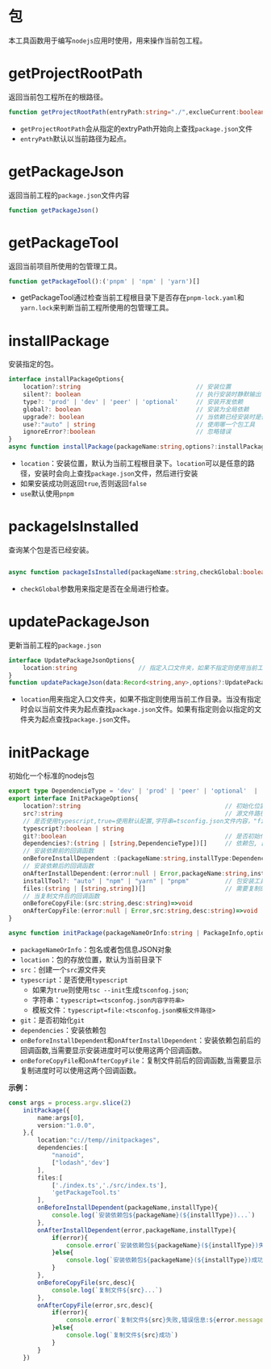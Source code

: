 # 包

本工具函数用于编写`nodejs`应用时使用，用来操作当前包工程。

# getProjectRootPath

返回当前包工程所在的根路径。

```typescript
function getProjectRootPath(entryPath:string="./",exclueCurrent:boolean=false):string | null
```

- `getProjectRootPath`会从指定的extryPath开始向上查找`package.json`文件
- `entryPath`默认以当前路径为起点。

# getPackageJson

返回当前工程的`package.json`文件内容

```typescript
function getPackageJson()
```

# getPackageTool

返回当前项目所使用的包管理工具。

```typescript
function getPackageTool():('pnpm' | 'npm' | 'yarn')[]
```

- getPackageTool通过检查当前工程根目录下是否存在`pnpm-lock.yaml`和`yarn.lock`来判断当前工程所使用的包管理工具。

# installPackage

安装指定的包。

```typescript
interface installPackageOptions{
    location?:string                                // 安装位置
    silent?: boolean                                // 执行安装时静默输出
    type?: 'prod' | 'dev' | 'peer' | 'optional'     // 安装开发依赖 
    global?: boolean                                // 安装为全局依赖
    upgrade?: boolean                               // 当依赖已经安装时是否进行升级 
    use?:"auto" | string                            // 使用哪一个包工具
    ignoreError?:boolean                            // 忽略错误
}
async function installPackage(packageName:string,options?:installPackageOptions)

```

- `location`：安装位置，默认为当前工程根目录下。`location`可以是任意的路径，安装时会向上查找`package.json`文件，然后进行安装
- 如果安装成功则返回`true`,否则返回`false`
- `use`默认使用`pnpm`

# packageIsInstalled

查询某个包是否已经安装。

```typescript

async function packageIsInstalled(packageName:string,checkGlobal:boolean=false):Promise<boolean>

```
- `checkGlobal`参数用来指定是否在全局进行检查。


# updatePackageJson

更新当前工程的`package.json`

```typescript
interface UpdatePackageJsonOptions{
    location:string                 // 指定入口文件夹，如果不指定则使用当前工作目录
}
function updatePackageJson(data:Record<string,any>,options?:UpdatePackageJsonOptions)
```
- `location`用来指定入口文件夹，如果不指定则使用当前工作目录。当没有指定时会以当前文件夹为起点查找`package.json`文件。如果有指定则会以指定的文件夹为起点查找`package.json`文件。


# initPackage

初始化一个标准的nodejs包

```typescript
export type DependencieType = 'dev' | 'prod' | 'peer' | 'optional'  | 'bundle'
export interface InitPackageOptions{
    location?:string                                        // 初始化位置路径
    src?:string                                             // 源文件路径,默认是当前目录
    // 是否使用typescript,true=使用默认配置,字符串=tsconfig.json文件内容，"file:tsconfig.json"=使用指定的tsconfig.json文件
    typescript?:boolean | string                           
    git?:boolean                                            // 是否初始化git              
    dependencies?:(string | [string,DependencieType])[]     // 依赖包, [包名,依赖类型]
    // 安装依赖前的回调函数
    onBeforeInstallDependent :(packageName:string,installType:DependencieType)=>void
    // 安装依赖后的回调函数
    onAfterInstallDependent:(error:null | Error,packageName:string,installType:DependencieType)=>void
    installTool?: "auto" | "npm" | "yarn" | "pnpm"          // 包安装工具
    files:(string | [string,string])[]                      // 需要复制的文件
    // 当复制文件后的回调函数
    onBeforeCopyFile:(src:string,desc:string)=>void
    onAfterCopyFile:(error:null | Error,src:string,desc:string)=>void
}

async function initPackage(packageNameOrInfo:string | PackageInfo,options?:InitPackageOptions)

```

- `packageNameOrInfo`：包名或者包信息JSON对象
- `location`：包的存放位置，默认为当前目录下
- `src`：创建一个`src`源文件夹
- `typescript`：是否使用`typescript`
    - 如果为`true`则使用`tsc --init`生成`tsconfog.json`; 
    - 字符串：`typescript=<tsconfog.json内容字符串>`
    - 模板文件：`typescript=file:<tsconfog.json模板文件路径>`    
- `git`：是否初始化`git`
- `dependencies`：安装依赖包
- `onBeforeInstallDependent`和`onAfterInstallDependent`：安装依赖包前后的回调函数,当需要显示安装进度时可以使用这两个回调函数。
- `onBeforeCopyFile`和`onAfterCopyFile`：复制文件前后的回调函数,当需要显示复制进度时可以使用这两个回调函数。


**示例：**

```typescript
const args = process.argv.slice(2)
    initPackage({
        name:args[0],
        version:"1.0.0",
    },{
        location:"c://temp//initpackages",
        dependencies:[
            "nanoid",
            ["lodash",'dev']
        ],
        files:[
            ['./index.ts','./src/index.ts'],
            'getPackageTool.ts'
        ],
        onBeforeInstallDependent(packageName,installType){
            console.log(`安装依赖包${packageName}(${installType})...`)
        },
        onAfterInstallDependent(error,packageName,installType){
            if(error){
                console.error(`安装依赖包${packageName}(${installType})失败,错误信息:${error.message}`)
            }else{
                console.log(`安装依赖包${packageName}(${installType})成功`)
            }
        },
        onBeforeCopyFile(src,desc){
            console.log(`复制文件${src}...`)
        },
        onAfterCopyFile(error,src,desc){
            if(error){
                console.error(`复制文件${src}失败,错误信息:${error.message}`)
            }else{
                console.log(`复制文件${src}成功`)
            }
        }
    })
```

